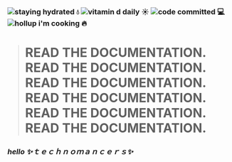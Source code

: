### ![staying hydrated](https://img.shields.io/badge/staying-hydrated-blue?style=plastic) 💧 ![vitamin d daily](https://img.shields.io/badge/vitamin%20d-daily-gold?style=plastic) ☀️ ![code committed](https://img.shields.io/badge/code-committed-BF40BF?style=plastic) 💻 ![hollup i'm cooking](https://img.shields.io/badge/hollup-i'm%20cooking-red?style=plastic) 🔥

> # READ THE DOCUMENTATION. READ THE DOCUMENTATION. READ THE DOCUMENTATION. READ THE DOCUMENTATION. READ THE DOCUMENTATION. READ THE DOCUMENTATION.

### ***hello ✨ｔｅｃｈｎｏｍａｎｃｅｒｓ✨***
